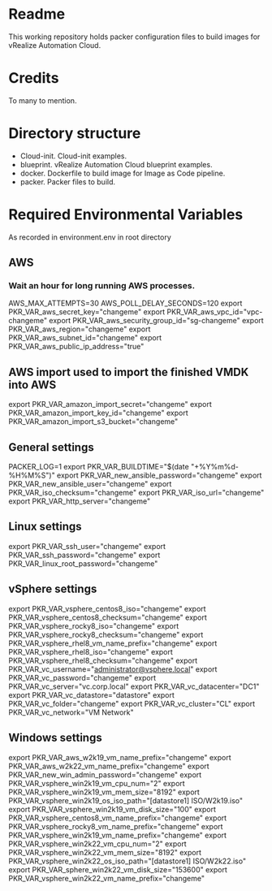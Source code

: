 # Readme
This working repository holds packer configuration files to build images
for vRealize Automation Cloud.

# Credits
To many to mention.

# Directory structure
- Cloud-init. Cloud-init examples.
- blueprint. vRealize Automation Cloud blueprint examples.
- docker. Dockerfile to build image for Image as Code pipeline.
- packer. Packer files to build.

# Required Environmental Variables
As recorded in environment.env in root directory
## AWS 
### Wait an hour for long running AWS processes.
AWS_MAX_ATTEMPTS=30
AWS_POLL_DELAY_SECONDS=120
export PKR_VAR_aws_secret_key="changeme"
export PKR_VAR_aws_vpc_id="vpc-changeme" 
export PKR_VAR_aws_security_group_id="sg-changeme" 
export PKR_VAR_aws_region="changeme" 
export PKR_VAR_aws_subnet_id="changeme" 
export PKR_VAR_aws_public_ip_address="true" 

## AWS import used to import the finished VMDK into AWS
export PKR_VAR_amazon_import_secret="changeme" 
export PKR_VAR_amazon_import_key_id="changeme"
export PKR_VAR_amazon_import_s3_bucket="changeme" 

## General settings
PACKER_LOG=1 
export PKR_VAR_BUILDTIME="$(date "+%Y%m%d-%H%M%S")"
export PKR_VAR_new_ansible_password="changeme"
export PKR_VAR_new_ansible_user="changeme"
export PKR_VAR_iso_checksum="changeme"
export PKR_VAR_iso_url="changeme" 
export PKR_VAR_http_server="changeme"  

## Linux settings 
export PKR_VAR_ssh_user="changeme"
export PKR_VAR_ssh_password="changeme"
export PKR_VAR_linux_root_password="changeme"

## vSphere settings
export PKR_VAR_vsphere_centos8_iso="changeme"
export PKR_VAR_vsphere_centos8_checksum="changeme"
export PKR_VAR_vsphere_rocky8_iso="changeme"
export PKR_VAR_vsphere_rocky8_checksum="changeme"
export PKR_VAR_vsphere_rhel8_vm_name_prefix="changeme"
export PKR_VAR_vsphere_rhel8_iso="changeme"
export PKR_VAR_vsphere_rhel8_checksum="changeme"
export PKR_VAR_vc_username="administrator@vsphere.local"
export PKR_VAR_vc_password="changeme"
export PKR_VAR_vc_server="vc.corp.local"
export PKR_VAR_vc_datacenter="DC1"
export PKR_VAR_vc_datastore="datastore" 
export PKR_VAR_vc_folder="changeme" 
export PKR_VAR_vc_cluster="CL" 
export PKR_VAR_vc_network="VM Network" 

## Windows settings 
export PKR_VAR_aws_w2k19_vm_name_prefix="changeme" 
export PKR_VAR_aws_w2k22_vm_name_prefix="changeme"
export PKR_VAR_new_win_admin_password="changeme" 
export PKR_VAR_vsphere_win2k19_vm_cpu_num="2" 
export PKR_VAR_vsphere_win2k19_vm_mem_size="8192" 
export PKR_VAR_vsphere_win2k19_os_iso_path="[datastore1] ISO/W2k19.iso"
export PKR_VAR_vsphere_win2k19_vm_disk_size="100" 
export PKR_VAR_vsphere_centos8_vm_name_prefix="changeme" 
export PKR_VAR_vsphere_rocky8_vm_name_prefix="changeme" 
export PKR_VAR_vsphere_win2k19_vm_name_prefix="changeme" 
export PKR_VAR_vsphere_win2k22_vm_cpu_num="2" 
export PKR_VAR_vsphere_win2k22_vm_mem_size="8192" 
export PKR_VAR_vsphere_win2k22_os_iso_path="[datastore1] ISO/W2k22.iso" 
export PKR_VAR_sphere_win2k22_vm_disk_size="153600"
export PKR_VAR_vsphere_win2k22_vm_name_prefix="changeme" 